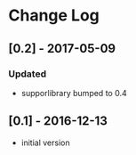 # Change Log

## [0.2] - 2017-05-09
### Updated
- supporlibrary bumped to 0.4

## [0.1] - 2016-12-13
- initial version
